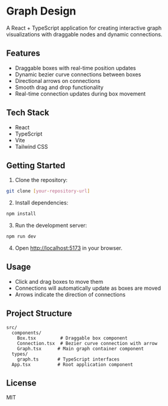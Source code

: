 # Graph Design

A React + TypeScript application for creating interactive graph visualizations with draggable nodes and dynamic connections.

## Features

- Draggable boxes with real-time position updates
- Dynamic bezier curve connections between boxes
- Directional arrows on connections
- Smooth drag and drop functionality
- Real-time connection updates during box movement

## Tech Stack

- React
- TypeScript
- Vite
- Tailwind CSS

## Getting Started

1. Clone the repository:
```bash
git clone [your-repository-url]
```

2. Install dependencies:
```bash
npm install
```

3. Run the development server:
```bash
npm run dev
```

4. Open [http://localhost:5173](http://localhost:5173) in your browser.

## Usage

- Click and drag boxes to move them
- Connections will automatically update as boxes are moved
- Arrows indicate the direction of connections

## Project Structure

```
src/
  components/
    Box.tsx         # Draggable box component
    Connection.tsx  # Bezier curve connection with arrow
    Graph.tsx      # Main graph container component
  types/
    graph.ts       # TypeScript interfaces
  App.tsx          # Root application component
```

## License

MIT
